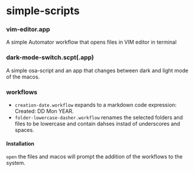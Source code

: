# simple-scripts
### vim-editor.app
A simple Automator workflow that opens files in VIM editor in terminal
### dark-mode-switch.scpt(.app)
A simple osa-script and an app that changes between dark and light mode of the macos.
### workflows
- `creation-date.workflow` expands to a markdown code expression: Created: DD Mon YEAR.
- `folder-lowercase-dasher.workflow` renames the selected folders and files to be lowercase and contain dahses instad of underscores and spaces.
#### Installation
`open` the files and macos will prompt the addition of the workflows to the system.


